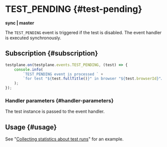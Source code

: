 # TEST_PENDING {#test-pending}

**sync | master**

The `TEST_PENDING` event is triggered if the test is disabled. The event handler is executed synchronously.

## Subscription {#subscription}

```javascript
testplane.on(testplane.events.TEST_PENDING, (test) => {
    console.info(
        `TEST_PENDING event is processed ` +
        `for test "${test.fullTitle()}" in browser "${test.browserId}"…`
    );
});
```

### Handler parameters {#handler-parameters}

The test instance is passed to the event handler.

## Usage {#usage}

See "[Collecting statistics about test runs](./usage-examples/collecting-stats.md)" for an example.